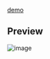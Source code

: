 [demo](https://marouf-0082.github.io/calculator1/)

## Preview
![image](https://github.com/user-attachments/assets/44e3deca-01f4-4cef-b9e1-6ff1be180ebc)
